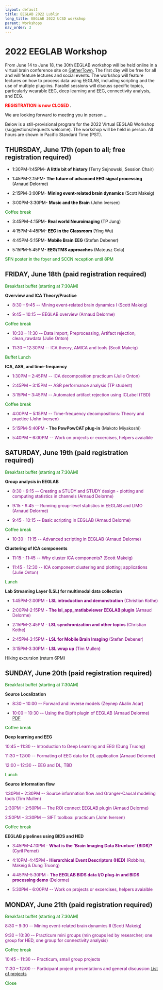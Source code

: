 ```yaml
---
layout: default
title: EEGLAB 2022 Lublin
long_title: EEGLAB 2022 UCSD workshop
parent: Workshops
nav_order: 3
---
```


# 2022 EEGLAB Workshop

From June 14 to June 18, the 30th EEGLAB workshop will be held online in a virtual brain conference site on [GatherTown](https://gather.town/). The first day will be free for all and will feature lectures and social events. The workshop will feature lectures on how to process data using EEGLAB, including scripting and the use of multiple plug-ins. Parallel sessions will discuss specific topics, particularly wearable EEG, deep learning and EEG, connectivity analysis, and EEG.

**<span style="color: red">REGISTRATION is now CLOSED </span>**.

<!--[<b>Register for the free first day session, Monday June 14 here</b>](https://www.eventbrite.com/e/147847663341).

[<b>Register for the workshop sessions, Tuesday-Friday June 15-18th here</b>](https://na.eventscloud.com/611187). **Note:** You must register twice, once for June 14th and once for June 15-18th, if you want to attend the whole event.-->

We are looking forward to meeting you in person ... 

Below is a still-provisional program for the 2022 Virtual EEGLAB Workshop (suggestions/requests welcome). The workshop will be held in person. All hours are shown in Pacific Standard Time (PST). 

## THURSDAY, June 17th (open to all; free registration required)

- <span style="color: black">1:30PM-1:45PM- **A little bit of history** (Terry Sejnowski, Session Chair)</span>

- <span style="color: black">1:45PM-2:15PM- **The future of advanced EEG signal processing** (Arnaud Delorme)</span>

- <span style="color: black">2:15PM-3:00PM- **Mining event-related brain dynamics** (Scott Makeig)</span>

- <span style="color: black">3:00PM-3:30PM- **Music and the Brain** (John Iversen)</span>

<span style="color: green">Coffee break</span>

- <span style="color: black">3:45PM-4:15PM- **Real world Neuroimaging** (TP Jung)</span>

- <span style="color: black">4:15PM-4:45PM- **EEG in the Classroom** (Ying Wu)</span>

- <span style="color: black">4:45PM-5:15PM- **Mobile Brain EEG** (Stefan Debener)</span>

- <span style="color: black">5:15PM-5:45PM- **EEG/TMS approaches** (Mateusz Gola)</span>

<span style="color: green">SFN poster in the foyer and SCCN reception until 8PM</span>

## FRIDAY, June 18th (paid registration required)

<span style="color: green">Breakfast buffet (starting at 7:30AM)</span>

**Overview and ICA Theory/Practice**

- <span style="color:purple"> 8:30 – 9:45 -- Mining event-related brain dynamics I (Scott Makeig)</span><!-- [PDF](https://sccn.ucsd.edu/githubwiki/files/makeig_aspet19_mining_i.pdf)-->

- <span style="color: purple">9:45 – 10:15 -- EEGLAB overview (Arnaud Delorme)</span><!-- [PDF](https://sccn.ucsd.edu/githubwiki/files/eeglab2019_ad_eeglab_overview.pdf)-->

<span style="color: green">Coffee break</span>

- <span style="color: purple">10:30 – 11:30 -- Data import, Preprocessing, Artifact rejection, clean_rawdata (Julie Onton)</span><!-- [PDF](https://sccn.ucsd.edu/githubwiki/files/eeglab2019_aspet_artifact_and_ica.pdf)-->

- <span style="color: purple">11:30 – 12:30PM -- ICA theory, AMICA and tools (Scott Makeig)</span><!-- [PDF](https://sccn.ucsd.edu/githubwiki/files/makeig_aspet19_ica.pdf)-->

<span style="color: green">Buffet Lunch</span>

**ICA, ASR, and time-frequency**

- <span style="color: purple">1:30PM – 2:45PM -- ICA decomposition practicum (Julie Onton)</span><!--[PDF](https://sccn.ucsd.edu/githubwiki/files/delorme_ica_practicum.pdf)-->

- <span style="color: purple">2:45PM – 3:15PM -- ASR performance analysis (TP student)</span><!--[PDF](https://sccn.ucsd.edu/githubwiki/files/delorme_ica_practicum.pdf)-->

- <span style="color: purple">3:15PM – 3:45PM -- Automated artifact rejection using ICLabel (TBD)</span>

<span style="color: green">Coffee break</span>

- <span style="color: purple">4:00PM – 5:15PM -- Time-frequency decompositions: Theory and practice (John Iversen)</span><!-- [PDF](https://sccn.ucsd.edu/githubwiki/files/eeglab2013_time_frequency_analysis2019.pdf)-->

- <span style="color: purple">5:15PM-5:40PM</span> - **The PowPowCAT plug-in** (Makoto Miyakoshi)</span>

- <span style="color: purple">5:40PM – 6:00PM -- Work on projects or excercises, helpers avaialble

## SATURDAY, June 19th (paid registration required)

<span style="color: green">Breakfast buffet (starting at 7:30AM)</span>

**Group analysis in EEGLAB**

- <span style="color: purple">8:30 - 9:15 -- Creating a STUDY and STUDY design - plotting and computing statistics in channels (Arnaud Delorme)</span><!-- [PDF](https://sccn.ucsd.edu/githubwiki/files/eeglab2019_ad_study_design.pdf)-->

- <span style="color: purple">9:15 - 9:45 -- Running group-level statistics in EEGLAB and LIMO (Arnaud Delorme)</span><!-- [PDF](https://sccn.ucsd.edu/githubwiki/files/pernet_2019_bootstrap&eeg-mcc_eegworkshop.pdf)-->

- <span style="color: purple">9:45 - 10:15 -- Basic scripting in EEGLAB (Arnaud Delorme)</span><!-- [PDF](https://sccn.ucsd.edu/githubwiki/files/pernet_2019_bootstrap&eeg-mcc_eegworkshop.pdf)-->

<span style="color: green">Coffee break</span>

- <span style="color: purple">10:30 - 11:15 -- Advanced scripting in EEGLAB (Arnaud Delorme)</span><!-- [PDF](https://sccn.ucsd.edu/githubwiki/files/pernet_2019_bootstrap&eeg-mcc_eegworkshop.pdf)-->

 **Clustering of ICA components**

- <span style="color: purple">11:15 - 11:45 -- Why cluster ICA components? (Scott Makeig)</span> <!-- [PDF](https://sccn.ucsd.edu/githubwiki/files/makeig_aspet19_clustering.pdf)-->

- <span style="color: purple">11:45 - 12:30 -- ICA component clustering and plotting; applications (Julie Onton)</span> <!--[PDF](https://sccn.ucsd.edu/githubwiki/files/eeglab2019_ad_study_clustering.pdf)-->

<span style="color: green">Lunch</span>

**Lab Streaming Layer (LSL) for multimodal data collection**

- <span style="color: purple">1:45PM-2:00PM - **LSL introduction and demonstration** (Christian Kothe)</span>

- <span style="color: purple">2:00PM-2:15PM - **The lsl_app_matlabviewer EEGLAB plugin** (Arnaud Delorme)</span>

- <span style="color: purple">2:15PM-2:45PM - **LSL synchronization and other topics** (Christian Kothe)</span>

- <span style="color: purple">2:45PM-3:15PM - **LSL for Mobile Brain Imaging** (Stefan Debener)</span>
 
- <span style="color: purple">3:15PM-3:30PM - **LSL wrap up** (Tim Mullen)</span>

Hiking excursion (return 6PM)</span>

## SUNDAY, June 20th (paid registration required)
 
<span style="color: green">Breakfast buffet (starting at 7:30AM)</span>

**Source Localization**

- <span style="color: purple">8:30 – 10:00 -- Forward and inverse models (Zeynep Akalin Acar)</span> <!--[PDF](https://sccn.ucsd.edu/githubwiki/files/dipfit-oostenveld.pdf)-->

- <span style="color: purple">10:00 – 10:30 -- Using the Dipfit plugin of EEGLAB (Arnaud Delorme)</span> [PDF](https://sccn.ucsd.edu/githubwiki/files/delorme2019_dipfit.pdf)

<span style="color: green">Coffee break</span>

**Deep learning and EEG**

<span style="color: purple">10:45 – 11:30 -- Introduction to Deep Learning and EEG (Dung Truong)</span><!--[PDF](https://sccn.ucsd.edu/githubwiki/files/2019_aspet_hlm-glm.pdf)-->

<span style="color: purple">11:30 – 12:00 -- Formating of EEG data for DL application (Arnaud Delorme)</span><!--[PDF](https://sccn.ucsd.edu/githubwiki/files/2019_aspet_hlm-glm.pdf)-->

<span style="color: purple">12:00 – 12:30 -- EEG and DL, TBD</span><!--[PDF](https://sccn.ucsd.edu/githubwiki/files/2019_aspet_hlm-glm.pdf)-->

<span style="color: green">Lunch</span>

**Source information flow**

<span style="color: purple">1:30PM – 2:30PM -- Source information flow and Granger-Causal modeling tools (Tim Mullen)</span> <!--[PDF](https://sccn.ucsd.edu/githubwiki/files/eeglab2013_sift_lecture.pdf)-->

<span style="color: purple">2:30PM – 2:50PM -- The ROI connect EEGLAB plugin (Arnaud Delorme)</span> <!--[PDF](https://sccn.ucsd.edu/githubwiki/files/eeglab2013_sift_lecture.pdf)-->

<span style="color: purple">2:50PM – 3:30PM -- SIFT toolbox: practicum (John Iversen)</span><!-- [PDF](https://sccn.ucsd.edu/githubwiki/files/sift_i_practicum.pdf)-->

<span style="color: green">Coffee break</span>

**EEGLAB pipelines using BIDS and HED**

- <span style="color: purple">3:45PM-4:10PM - **What is the \'Brain Imaging Data Structure\' (BIDS)?** (Cyril Pernet)</span>

- <span style="color: purple">4:10PM-4:45PM - **Hierarchical Event Descriptors (HED)** (Robbins, Makeig &amp; Dung Truong)</span>

- <span style="color: purple">4:45PM-5:30PM - **The EEGLAB BIDS data I/O plug-in and BIDS processing demo** (Delorme)</span>

- <span style="color: purple">5:30PM – 6:00PM -- Work on projects or excercises, helpers avaialble

## MONDAY, June 21th (paid registration required)

<span style="color: green">Breakfast buffet (starting at 7:30AM)</span>

<span style="color: purple">8:30 – 9:30 -- Mining event-related brain dynamics II (Scott Makeig)</span> <!-- [PDF](https://sccn.ucsd.edu/githubwiki/files/makeig_aspet19_mining_ii.pdf)-->

<span style="color: purple">9:30 – 10:30 -- Practicum mini groups (min groups led by researcher; one group for HED, one group for connectivity analysis)</span> <!-- [PDF](https://sccn.ucsd.edu/githubwiki/files/makeig_aspet19_mining_ii.pdf)-->

<span style="color: green">Coffee break</span>

<span style="color: purple">10:45 – 11:30 -- Practicum, small group projects</span>

<span style="color: purple">11:30 – 12:00 -- Participant project presentations and general discussion</span> [List of
projects](https://sccn.ucsd.edu/githubwiki/files/project_list_aspet.pdf)

<span style="color: green">Close</span>












